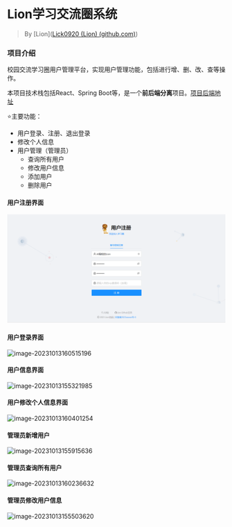 # Lion学习交流圈系统

> By [Lion]([Lick0920 (Lion) (github.com)](https://github.com/Lick0920))

### 项目介绍

校园交流学习圈用户管理平台，实现用户管理功能，包括进行增、删、改、查等操作。

本项目技术栈包括React、Spring Boot等，是一个**前后端分离**项目。[项目后端地址](https://github.com/Lick0920/user-center_backend)

⭐主要功能：

- 用户登录、注册、退出登录
- 修改个人信息
- 用户管理（管理员）
  - 查询所有用户
  - 修改用户信息
  - 添加用户
  - 删除用户

#### 用户注册界面

![image-20231013153745494](.\readmeshows\image-20231013153745494.png)

#### 用户登录界面

![image-20231013160515196](C:\Users\Lick\AppData\Roaming\Typora\typora-user-images\image-20231013160515196.png)

#### 用户信息界面

![image-20231013155321985](C:\Users\Lick\Desktop\seekworking\JAVA\java_learning\user-center_frontend\readmeshows\image-20231013155321985.png)

#### 用户修改个人信息界面

![image-20231013160401254](C:\Users\Lick\Desktop\seekworking\JAVA\java_learning\user-center_frontend\readmeshows\image-20231013160401254.png)

#### 管理员新增用户

![image-20231013155915636](C:\Users\Lick\Desktop\seekworking\JAVA\java_learning\user-center_frontend\readmeshows\image-202310131558302551.png)

#### 管理员查询所有用户

![image-20231013160236632](C:\Users\Lick\Desktop\seekworking\JAVA\java_learning\user-center_frontend\readmeshows\image-20231013160236632.png)

#### 管理员修改用户信息

![image-20231013155503620](C:\Users\Lick\Desktop\seekworking\JAVA\java_learning\user-center_frontend\readmeshows\image-20231013155503620.png)

